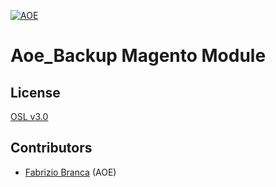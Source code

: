 [![AOE](http://www.aoe.com/typo3conf/ext/aoe_template/i/aoe-logo.png)](http://www.aoe.com)

# Aoe_Backup Magento Module

## License
[OSL v3.0](http://opensource.org/licenses/OSL-3.0)

## Contributors
* [Fabrizio Branca](https://github.com/fbrnc) (AOE)


